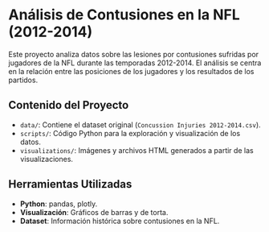 # Análisis de Contusiones en la NFL (2012-2014)

Este proyecto analiza datos sobre las lesiones por contusiones sufridas por jugadores de la NFL durante las temporadas 2012-2014. El análisis se centra en la relación entre las posiciones de los jugadores y los resultados de los partidos.

## Contenido del Proyecto
- `data/`: Contiene el dataset original (`Concussion Injuries 2012-2014.csv`).
- `scripts/`: Código Python para la exploración y visualización de los datos.
- `visualizations/`: Imágenes y archivos HTML generados a partir de las visualizaciones.

## Herramientas Utilizadas
- **Python**: pandas, plotly.
- **Visualización**: Gráficos de barras y de torta.
- **Dataset**: Información histórica sobre contusiones en la NFL.